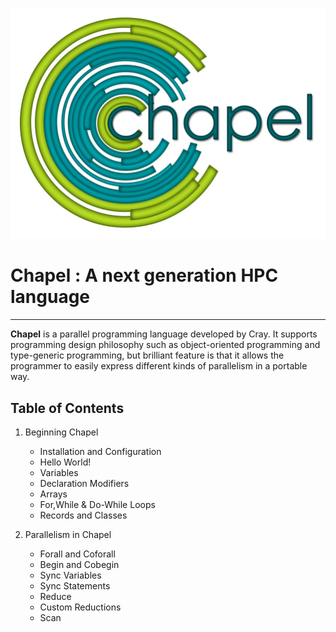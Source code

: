 ![logo](https://github.com/RN0311/Beginner-s-Guide-to-Chapel/blob/master/img/chapel.png)

# Chapel : A next generation HPC language
----------------------------------------------------------------------------------------
**Chapel** is a parallel programming language developed by Cray. It supports programming design philosophy such as object-oriented programming and type-generic programming, but brilliant feature is that it allows the programmer to easily express different kinds of parallelism in a portable way.
## Table of Contents
1) Beginning Chapel
   * Installation and Configuration
   * Hello World!
   * Variables
   * Declaration Modifiers
   * Arrays
   * For,While & Do-While Loops
   * Records and Classes
   
 2) Parallelism in Chapel
    * Forall and Coforall
    * Begin and Cobegin
    * Sync Variables
    * Sync Statements
    * Reduce
    * Custom Reductions
    * Scan


